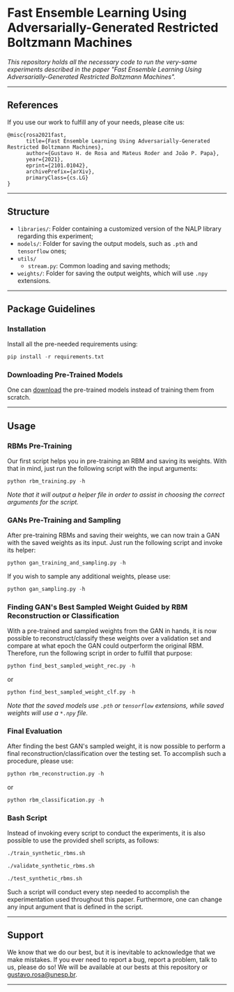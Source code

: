 # Fast Ensemble Learning Using Adversarially-Generated Restricted Boltzmann Machines

*This repository holds all the necessary code to run the very-same experiments described in the paper "Fast Ensemble Learning Using Adversarially-Generated Restricted Boltzmann Machines".*

---

## References

If you use our work to fulfill any of your needs, please cite us:

```
@misc{rosa2021fast,
      title={Fast Ensemble Learning Using Adversarially-Generated Restricted Boltzmann Machines}, 
      author={Gustavo H. de Rosa and Mateus Roder and João P. Papa},
      year={2021},
      eprint={2101.01042},
      archivePrefix={arXiv},
      primaryClass={cs.LG}
}
```

---

## Structure

  * `libraries/`: Folder containing a customized version of the NALP library regarding this experiment;
  * `models/`: Folder for saving the output models, such as `.pth` and `tensorflow` ones;
  * `utils/`
    * `stream.py`: Common loading and saving methods;
  * `weights/`: Folder for saving the output weights, which will use `.npy` extensions.

---

## Package Guidelines

### Installation

Install all the pre-needed requirements using:

```Python
pip install -r requirements.txt
```

### Downloading Pre-Trained Models

One can [download](http://recogna.tech/files/synthetic_rbms) the pre-trained models instead of training them from scratch.

---

## Usage

### RBMs Pre-Training

Our first script helps you in pre-training an RBM and saving its weights. With that in mind, just run the following script with the input arguments:

```Python
python rbm_training.py -h
```

*Note that it will output a helper file in order to assist in choosing the correct arguments for the script.*

### GANs Pre-Training and Sampling

After pre-training RBMs and saving their weights, we can now train a GAN with the saved weights as its input. Just run the following script and invoke its helper:

```Python
python gan_training_and_sampling.py -h
```

If you wish to sample any additional weights, please use:

```Python
python gan_sampling.py -h
```

### Finding GAN's Best Sampled Weight Guided by RBM Reconstruction or Classification

With a pre-trained and sampled weights from the GAN in hands, it is now possible to reconstruct/classify these weights over a validation set and compare at what epoch the GAN could outperform the original RBM. Therefore, run the following script in order to fulfill that purpose:

```Python
python find_best_sampled_weight_rec.py -h
```

or

```Python
python find_best_sampled_weight_clf.py -h
```

*Note that the saved models use `.pth` or `tensorflow` extensions, while saved weights will use a `*.npy` file.*

### Final Evaluation

After finding the best GAN's sampled weight, it is now possible to perform a final reconstruction/classification over the testing set. To accomplish such a procedure, please use:

```Python
python rbm_reconstruction.py -h
```

or

```Python
python rbm_classification.py -h
```

### Bash Script

Instead of invoking every script to conduct the experiments, it is also possible to use the provided shell scripts, as follows:

```Bash
./train_synthetic_rbms.sh
```

```Bash
./validate_synthetic_rbms.sh
```

```Bash
./test_synthetic_rbms.sh
```

Such a script will conduct every step needed to accomplish the experimentation used throughout this paper. Furthermore, one can change any input argument that is defined in the script.

---

## Support

We know that we do our best, but it is inevitable to acknowledge that we make mistakes. If you ever need to report a bug, report a problem, talk to us, please do so! We will be available at our bests at this repository or gustavo.rosa@unesp.br.

---
